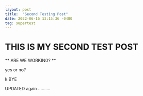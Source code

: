```yaml
---
layout: post
title:  "Second Testing Post"
date: 2022-06-16 13:15:36 -0400
tag: supertest
---
```


# THIS IS MY SECOND TEST POST 

** ARE WE WORKING? ** 

yes or no? 

k BYE 

UPDATED again ..........



